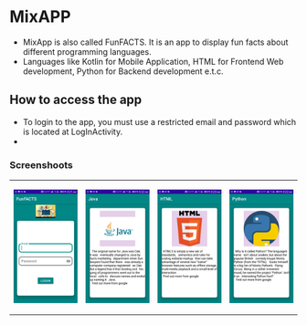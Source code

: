 # MixAPP

* MixApp is also called FunFACTS. It is an app to display fun facts about different programming languages.
* Languages like Kotlin for Mobile Application, HTML for Frontend Web development, Python for Backend development e.t.c.

## How to access the app
* To login to the app, you must use a restricted email and password which is located at LogInActivity.
* 

### Screenshoots
<table>
  <tr>
   <td>
      
   ![LongIn](https://github.com/peculiaruc/MixAPP/blob/master/app/src/screenshots/device-2021-05-04-032429.png) 
    
   </td>
   
   <td>
       
   ![LongIn](https://github.com/peculiaruc/MixAPP/blob/master/app/src/screenshots/device-2021-05-04-032544.png) 
     
   </td>
     
   <td>
    
   ![LongIn](https://github.com/peculiaruc/MixAPP/blob/master/app/src/screenshots/device-2021-05-04-032627.png) 
  
   </td>
   
   <td>
       
   ![LongIn](https://github.com/peculiaruc/MixAPP/blob/master/app/src/screenshots/device-2021-05-04-032603.png) 
     
   </td>
    
  </tr>
 </table>
